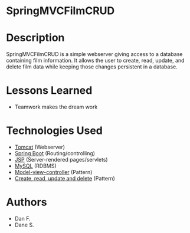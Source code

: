 # SpringMVCFilmCRUD

# Description

SpringMVCFilmCRUD is a simple webserver giving access to a database containing film information. It allows the user to
create, read, update, and delete film data while keeping those changes persistent in a database.

# Lessons Learned

* Teamwork makes the dream work

# Technologies Used

* <a href="https://tomcat.apache.org/">Tomcat</a> (Webserver)
* <a href="https://spring.io/projects/spring-boot">Spring Boot</a> (Routing/controlling)
* <a href="https://www.oracle.com/java/technologies/jspt.html">JSP</a> (Server-rendered pages/servlets)
* <a href="https://www.mysql.com/">MySQL</a> (RDBMS)
* <a href="https://en.wikipedia.org/wiki/Model%E2%80%93view%E2%80%93controller">Model-view-controller</a> (Pattern)
* <a href="https://en.wikipedia.org/wiki/Create,_read,_update_and_delete">Create, read, update and delete</a> (Pattern)

# Authors

* Dan F.
* Dane S.